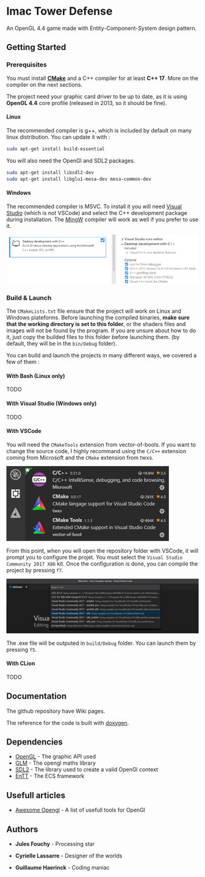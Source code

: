 # Imac Tower Defense

An OpenGL 4.4 game made with Entity-Component-System design pattern.

## Getting Started

### Prerequisites

You must install **[CMake](https://cmake.org/)** and a C++ compiler for at least **C++ 17**. More on the compiler on the next sections.

The project need your graphic card driver to be up to date, as it is using **OpenGL 4.4** core profile (released in 2013, so it should be fine).

#### Linux

The recommended compiler is g++, which is included by default on many linux distribution. You can update it with :

```bash
sudo apt-get install build-essential
```

You will also need the OpenGl and SDL2 packages.

```bash
sudo apt-get install libsdl2-dev
sudo apt-get install libglu1-mesa-dev mesa-common-dev
```

#### Windows

The recommended compiler is MSVC. To install it you will need [Visual Studio](https://visualstudio.microsoft.com/fr/) (which is not VSCode) and select the C++ development package during installation. The [MingW](http://www.mingw.org/) compiler will work as well if you prefer to use it.

![Screenshot](doc/readme-img/vs-studio.png?raw=true "Visual studio packages selection")

### Build & Launch

The `CMakeLists.txt` file ensure that the project will work on Linux and Windows plateforms. Before launching the compiled binaries, **make sure that the working directory is set to this folder**, or the shaders files and images will not be found by the program. If you are unsure about how to do it, just copy the builded files to this folder before launching them. (by default, they will be in the `bin/Debug` folder).

You can build and launch the projects in many different ways, we covered a few of them :

#### With Bash (Linux only)

TODO

#### With Visual Studio (Windows only)

TODO

#### With VSCode

You will need the `CMakeTools` extension from vector-of-bools. If you want to change the source code, I highly recommand using the `C/C++` extension coming from Microsoft and the `CMake` extension from twxs.

![Screenshot](doc/readme-img/extensions.png?raw=true "VSCode extensions")

From this point, when you will open the repository folder with VSCode, it will prompt you to configure the projet. You must select the `Visual Studio Community 2017 X86` kit. Once the configuration is done, you can compile the project by pressing `f7`.

![Screenshot](doc/readme-img/kit-selection.png?raw=true "Kit selection on VSCode")

The .exe file will be outputed in `build/Debug` folder. You can launch them by pressing `f5`.

#### With CLion

TODO

## Documentation

The github repository have Wiki pages.

The reference for the code is built with [doxygen](http://www.doxygen.nl/).

## Dependencies

- [OpenGL](http://docs.gl/) - The graphic API used
- [GLM](https://glm.g-truc.net/0.9.9/index.html) - The opengl maths library
- [SDL2](https://wiki.libsdl.org/) - The library used to create a valid OpenGl context
- [EnTT](https://github.com/skypjack/entt/wiki/Crash-Course:-entity-component-system) - The ECS framework

## Usefull articles

- [Awesome Opengl](https://github.com/eug/awesome-opengl) - A list of usefull tools for OpenGl

## Authors

- **Jules Fouchy** - Processing star

- **Cyrielle Lassarre** - Designer of the worlds

- **Guillaume Haerinck** - Coding maniac
